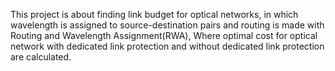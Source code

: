 This project is about finding link budget for optical networks, in which wavelength is assigned to source-destination pairs and routing is made with Routing and Wavelength Assignment(RWA),
Where optimal cost for optical network with dedicated link protection and without dedicated link protection are calculated.